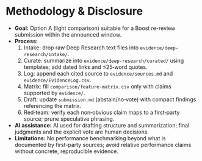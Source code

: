# Methodology & Disclosure

- **Goal:** Option A (light comparison) suitable for a Boost re-review submission within the announced window.
- **Process:** 
  1) Intake: drop raw Deep Research text files into `evidence/deep-research/intake/`.
  2) Curate: summarize into `evidence/deep-research/curated/` using templates; add dated links and ≤25‑word quotes.
  3) Log: append each cited source to `evidence/sources.md` and `evidence/EvidenceLog.csv`.
  4) Matrix: fill `comparison/feature-matrix.csv` only with claims supported by `evidence/`.
  5) Draft: update `submission.md` (abstain/no‑vote) with compact findings referencing the matrix.
  6) Red‑team: verify each non‑obvious claim maps to a first‑party source; prune speculative phrasing.
- **AI assistance:** AI used for drafting structure and summarization; final judgments and the explicit vote are human decisions.
- **Limitations:** No performance benchmarking beyond what is documented by first-party sources; avoid relative performance claims without concrete, reproducible evidence.
